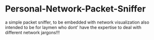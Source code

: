 Personal-Network-Packet-Sniffer
===============================

a simple packet sniffer, to be embedded with network visualization also intended to be for laymen who dont' have the expertise to deal with different network jargons!!!
